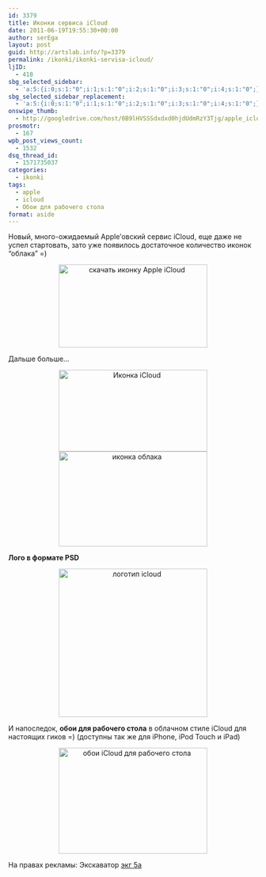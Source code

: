 ```yaml
---
id: 3379
title: Иконки сервиса iCloud
date: 2011-06-19T19:55:30+00:00
author: serEga
layout: post
guid: http://artslab.info/?p=3379
permalink: /ikonki/ikonki-servisa-icloud/
ljID:
  - 418
sbg_selected_sidebar:
  - 'a:5:{i:0;s:1:"0";i:1;s:1:"0";i:2;s:1:"0";i:3;s:1:"0";i:4;s:1:"0";}'
sbg_selected_sidebar_replacement:
  - 'a:5:{i:0;s:1:"0";i:1;s:1:"0";i:2;s:1:"0";i:3;s:1:"0";i:4;s:1:"0";}'
onswipe_thumb:
  - http://googledrive.com/host/0B9lHVSSSdxdxd0hjdUdmRzY3Tjg/apple_icloud_logo_icon_psd.jpg
prosmotr:
  - 167
wpb_post_views_count:
  - 1532
dsq_thread_id:
  - 1571735037
categories:
  - ikonki
tags:
  - apple
  - icloud
  - Обои для рабочего стола
format: aside
---
```

Новый, много-ожидаемый Apple&#8217;овский сервис iCloud, еще даже не успел стартовать, зато уже появилось достаточное количество иконок &#8220;облака&#8221; =)

<center>
  <a href="http://macuser64.deviantart.com/art/iCloud-icns-213290886" rel="nofollow"><img src="http://googledrive.com/host/0B9lHVSSSdxdxd0hjdUdmRzY3Tjg/icloud_icon-300x168.png" alt="скачать иконку Apple iCloud" title="icloud_icon" width="300" height="168" class="alignnone size-medium wp-image-3381" srcset="http://googledrive.com/host/0B9lHVSSSdxdxd0hjdUdmRzY3Tjg/icloud_icon-300x168.png 300w, http://googledrive.com/host/0B9lHVSSSdxdxd0hjdUdmRzY3Tjg/icloud_icon.png 640w" sizes="(max-width: 300px) 100vw, 300px" /></a>
</center>

Дальше больше&#8230;

<!--more-->





<center>
  <a href="http://iresult.deviantart.com/art/iCloud-212221007" rel="nofollow"><img src="http://googledrive.com/host/0B9lHVSSSdxdxd0hjdUdmRzY3Tjg/apple_icloud_in_color-300x165.png" alt="Иконка iCloud" title="apple_icloud_in_color" width="300" height="165" class="alignnone size-medium wp-image-3380" srcset="http://googledrive.com/host/0B9lHVSSSdxdxd0hjdUdmRzY3Tjg/apple_icloud_in_color-300x165.png 300w, http://googledrive.com/host/0B9lHVSSSdxdxd0hjdUdmRzY3Tjg/apple_icloud_in_color.png 602w" sizes="(max-width: 300px) 100vw, 300px" /></a>
</center>

<center>
  <a href="http://sycamoreent-remix.deviantart.com/art/iCloud-storm-213407542" rel="nofollow"><img src="http://googledrive.com/host/0B9lHVSSSdxdxd0hjdUdmRzY3Tjg/icloud_storm_icon-300x192.png" alt="иконка облака" title="icloud_storm_icon" width="300" height="192" class="alignnone size-medium wp-image-3384" srcset="http://googledrive.com/host/0B9lHVSSSdxdxd0hjdUdmRzY3Tjg/icloud_storm_icon-300x192.png 300w, http://googledrive.com/host/0B9lHVSSSdxdxd0hjdUdmRzY3Tjg/icloud_storm_icon.png 800w" sizes="(max-width: 300px) 100vw, 300px" /></a>
</center>

**Лого в формате PSD**



<center>
  <a href="http://zandog.deviantart.com/art/Apple-iCloud-Logo-Icon-PSD-212287567" rel="nofollow"><img src="http://googledrive.com/host/0B9lHVSSSdxdxd0hjdUdmRzY3Tjg/apple_icloud_logo_icon_psd-300x300.jpg" alt="логотип icloud" title="apple_icloud_logo_icon_psd" width="300" height="300" class="alignnone size-medium wp-image-3382" srcset="http://googledrive.com/host/0B9lHVSSSdxdxd0hjdUdmRzY3Tjg/apple_icloud_logo_icon_psd-300x300.jpg 300w, http://googledrive.com/host/0B9lHVSSSdxdxd0hjdUdmRzY3Tjg/apple_icloud_logo_icon_psd-100x100.jpg 100w, http://googledrive.com/host/0B9lHVSSSdxdxd0hjdUdmRzY3Tjg/apple_icloud_logo_icon_psd.jpg 894w" sizes="(max-width: 300px) 100vw, 300px" /></a>
</center>

И напоследок, **обои для рабочего стола** в облачном стиле iCloud для настоящих гиков =) (доступны так же для iPhone, iPod Touch и iPad)



<center>
  <a href="http://0ctans.deviantart.com/art/ICloud-Wall-212169150" rel="nofollow"><img src="http://googledrive.com/host/0B9lHVSSSdxdxd0hjdUdmRzY3Tjg/icloud_wallpaper_for_real_freaks-300x214.jpg" alt="обои iCloud для рабочего стола" title="icloud_wallpaper_for_real_freaks" width="300" height="214" class="alignnone size-medium wp-image-3383" srcset="http://googledrive.com/host/0B9lHVSSSdxdxd0hjdUdmRzY3Tjg/icloud_wallpaper_for_real_freaks-300x214.jpg 300w, http://googledrive.com/host/0B9lHVSSSdxdxd0hjdUdmRzY3Tjg/icloud_wallpaper_for_real_freaks.jpg 744w" sizes="(max-width: 300px) 100vw, 300px" /></a>
</center>

На правах рекламы: Экскаватор [экг 5а](http://zgokv.ru/excavator-ekg5a/)